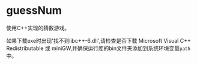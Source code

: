 # guessNum

使用C++实现的猜数游戏。

如果下载exe时出现'找不到libc++-6.dll',请检查是否下载 ‌Microsoft Visual C++ Redistributable 或 miniGW,并确保运行库的bin文件夹添加到系统环境变量`path`中。
